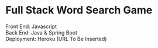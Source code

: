 # Full Stack Word Search Game

Front End: Javascript </br>
Back End: Java & Spring Boot </br>
Deployment: Heroku (URL To Be Inserted)
